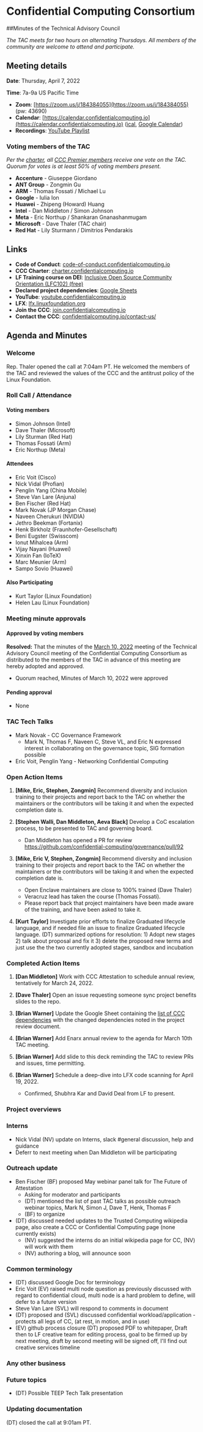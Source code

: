 # Confidential Computing Consortium 
##Minutes of the Technical Advisory Council 

*The TAC meets for two hours on alternating Thursdays. All members of the community are welcome to attend and participate.*

## Meeting details

**Date**: Thursday, April 7, 2022

**Time**: 7a-9a US Pacific Time

* **Zoom**: [https://zoom.us/j/184384055](https://zoom.us/j/184384055) (pw: 43690)
* **Calendar**: [https://calendar.confidentialcomputing.io](https://calendar.confidentialcomputing.io) ([ical](https://calendar.google.com/calendar/ical/c_c0pcihr7n2n1k3a38i32d9ag10%40group.calendar.google.com/public/basic.ics), [Google Calendar](https://calendar.google.com/calendar/u/0/r?cid=c_c0pcihr7n2n1k3a38i32d9ag10@group.calendar.google.com))
* **Recordings**: [YouTube Playlist](https://www.youtube.com/playlist?list=PLmfkUJc39uMjaB_I1dYW72I44kr9QzG_B)

### Voting members of the TAC

*Per the [charter](https://charter.confidentialcomputing.io), all [CCC Premier members](https://confidentialcomputing.io/members/) receive one vote on the TAC. Quorum for votes is at least 50% of voting members present.*

* **Accenture** - Giuseppe Giordano
* **ANT Group** - Zongmin Gu
* **ARM** - Thomas Fossati / Michael Lu
* **Google** - Iulia Ion
* **Huawei** - Zhipeng (Howard) Huang
* **Intel** - Dan Middleton / Simon Johnson
* **Meta** - Eric Northup / Shankaran Gnanashanmugam
* **Microsoft** - Dave Thaler (TAC chair)
* **Red Hat** - Lily Sturmann / Dimitrios Pendarakis

## Links

* **Code of Conduct**: [code-of-conduct.confidentialcomputing.io](https://code-of-conduct.confidentialcomputing.io)
* **CCC Charter**: [charter.confidentialcomputing.io](https://charter.confidentialcomputing.io)
* **LF Training course on DEI**: [Inclusive Open Source Community Orientation (LFC102) (free)](https://training.linuxfoundation.org/training/inclusive-open-source-community-orientation-lfc102/)
* **Declared project dependencies**: [Google Sheets](https://docs.google.com/spreadsheets/d/1UKnbbGWXYLjnPZsox3zmYo59nv3XSXjePfas5E2fER0/edit#gid=0)
* **YouTube**: [youtube.confidentialcomputing.io](https://youtube.confidentialcomputing.io)
* **LFX**: [lfx.linuxfoundation.org](https://lfx.linuxfoundation.org)
* **Join the CCC**: [join.confidentialcomputing.io](https://join.confidentialcomputing.io)
* **Contact the CCC**: [confidentialcomputing.io/contact-us/](https://confidentialcomputing.io/contact-us/)

## Agenda and Minutes

### Welcome

Rep. Thaler opened the call at 7:04am PT. He welcomed the members of the TAC and reviewed the values of the CCC and the antitrust policy of the Linux Foundation.

### Roll Call / Attendance

#### Voting members

* Simon Johnson (Intel)
* Dave Thaler (Microsoft)
* Lily Sturman (Red Hat)
* Thomas Fossati (Arm)
* Eric Northup (Meta)

#### Attendees

* Eric Voit (Cisco)
* Nick Vidal (Profian)
* Penglin Yang (China Mobile)
* Steve Van Lare (Anjuna)
* Ben Fischer (Red Hat)
* Mark Novak (JP Morgan Chase)
* Naveen Cherukuri (NVIDIA)
* Jethro Beekman (Fortanix)
* Henk Birkholz (Fraunhofer-Gesellschaft)
* Beni Eugster (Swisscom)
* Ionut Mihalcea (Arm)
* Vijay Nayani (Huawei)
* Xinxin Fan (IoTeX)
* Marc Meunier (Arm)
* Sampo Sovio (Huawei)

#### Also Participating
* Kurt Taylor (Linux Foundation)
* Helen Lau (Linux Foundation)        

### Meeting minute approvals

#### Approved by voting members

**Resolved:** That the minutes of the [March 10, 2022](../2022-03-10/TAC_Minutes-2022-03-10.md) meeting of the Technical Advisory Council meeting of the Confidential Computing Consortium as distributed to the members of the TAC in advance of this meeting are hereby adopted and approved.

 * Quorum reached, Minutes of March 10, 2022 were approved

#### Pending approval
 * None

### TAC Tech Talks
 *  Mark Novak - CC Governance Framework
 	*  Mark N, Thomas F, Naveen C, Steve VL, and Eric N expressed interest in collaborating on the governance topic, SIG formation possible
 *  Eric Voit, Penglin Yang - Networking Confidential Computing


### Open Action Items

1. **[Mike, Eric, Stephen, Zongmin]** Recommend diversity and inclusion training to their projects and report back to the TAC on whether the maintainers or the contributors will be taking it and when the expected completion date is.

1. **[Stephen Walli, Dan Middleton, Aeva Black]** Develop a CoC escalation process, to be presented to TAC and governing board.
    * Dan Middleton has opened a PR for review https://github.com/confidential-computing/governance/pull/92

1. **[Mike, Eric V, Stephen, Zongmin]** Recommend diversity and inclusion training to their projects and report back to the TAC on whether the maintainers or the contributors will be taking it and when the expected completion date is.
    * Open Enclave maintainers are close to 100% trained (Dave Thaler)
    * Veracruz lead has taken the course (Thomas Fossati).
    * Please report back that project maintainers have been made aware of the training, and have been asked to take it.

1. **[Kurt Taylor]** Investigate prior efforts to finalize Graduated lifecycle language, and if needed file an issue to finalize Graduated lifecycle language. (DT) summarized options for resolution: 1) Adopt new stages 2) talk about proposal and fix it 3) delete the proposed new terms and just use the the two currently adopted stages, sandbox and incubation


### Completed Action Items
1. **[Dan Middleton]** Work with CCC Attestation to schedule annual review, tentatively for March 24, 2022.

1. **[Dave Thaler]** Open an issue requesting someone sync project benefits slides to the repo.

1. **[Brian Warner]** Update the Google Sheet containing the [list of CCC dependencies](https://docs.google.com/spreadsheets/d/1UKnbbGWXYLjnPZsox3zmYo59nv3XSXjePfas5E2fER0/edit#gid=0) with the changed dependencies noted in the project review document.

1. **[Brian Warner]** Add Enarx annual review to the agenda for March 10th TAC meeting.

1. **[Brian Warner]** Add slide to this deck reminding the TAC to review PRs and issues, time permitting.

1. **[Brian Warner]** Schedule a deep-dive into LFX code scanning for April 19, 2022.
    * Confirmed, Shubhra Kar and David Deal from LF to present.

### Project overviews


### Interns
* Nick Vidal (NV) update on Interns, slack #general discussion, help and guidance 
* Deferr to next meeting when Dan Middleton will be participating 

### Outreach update

* Ben Fischer (BF) proposed May webinar panel talk for The Future of Attestation
	* Asking for moderator and participants
	* (DT) mentioned the list of past TAC talks as possible outreach webinar topics, Mark N, Simon J, Dave T, Henk, Thomas F
	* (BF) to organize
* (DT) discussed needed updates to the Trusted Computing wikipedia page, also create a CCC or Confidential Computing page (none currently exists)
	* (NV) suggested the interns do an initial wikipedia page for CC, (NV) will work with them 
	* (NV) authoring a blog, will announce soon	 

### Common terminology
 * (DT) discussed Google Doc for terminology
 * Eric Voit (EV) raised multi node question as previously discussed with regard to confidential cloud, multi node is a hard problem to define, will defer to a future version
 * Steve Van Lare (SVL) will respond to comments in document
 * (DT) proposed and (SVL) discussed confidential workload/application - protects all legs of CC, (at rest, in motion, and in use) 
 * (EV) github process closure (DT) proposed PDF to whitepaper, Draft then to LF creative team for editing process, goal to be firmed up by next meeting, draft by second meeting will be signed off, I'll find out creative services timeline

### Any other business

### Future topics
 * (DT) Possible TEEP Tech Talk presentation


### Updating documentation


(DT) closed the call at 9:01am PT.
